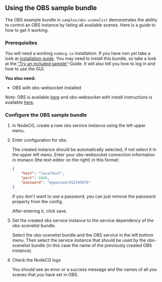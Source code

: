 ## Using the OBS sample bundle

The OBS example bundle in `samples/obs-scenelist` demonstrates the ability to
control an OBS instance by listing all available scenes. Here is a guide to how
to get it working.

### Prerequisites

You will need a working `nodecg-io` installation. If you have non yet take a
look at [installation guide](../getting_started/install.md). You may need to
install this bundle, so take a look at the
[“Try an included sample”](../getting_started/try_example_bundle.md)-Guide. It
will also tell you how to log in and how to use the GUI.

**You also need:**

-   OBS with obs-websocket installed

_Note:_ OBS is available [here](https://obsproject.com/de/download) and
obs-websocket with install instructions is available
[here](https://github.com/Palakis/obs-websocket/releases).

### Configure the OBS sample bundle

1. In NodeCG, create a new obs service instance using the left upper menu.

2. Enter configuration for obs.

    The created instance should be automatically selected, if not select it in
    the upper left menu. Enter your obs-websocket connection information in
    monaco (the text-editor on the right) in this format:

    ```json
    {
        "host": "localhost",
        "port": 4444,
        "password": "mypassword12345678"
    }
    ```

    If you don't want to use a password, you can just remove the password
    property from the config.

    After entering it, click save.

3. Set the created obs service instance to the service dependency of the
   obs-scenelist bundle.

    Select the obs-scenelist bundle and the OBS service in the left bottom menu.
    Then select the service instance that should be used by the obs-scenelist
    bundle (in this case the name of the previously created OBS instance).

4. Check the NodeCG logs

    You should see an error or a success message and the names of all you scenes
    that you have set in OBS.
